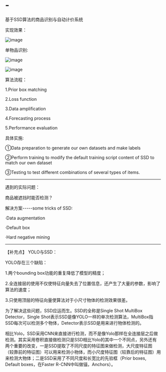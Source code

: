 # -
基于SSD算法的商品识别与自动计价系统

实现效果：

![image](https://github.com/hubooooo/Project-of-Machine-Vision-Course-/blob/master/result.PNG)

单物品识别:

![image](https://github.com/hubooooo/Project-of-Machine-Vision-Course-/blob/master/singletest.jpg)

![image](https://github.com/hubooooo/Project-of-Machine-Vision-Course-/blob/master/singletestResult.JPG)

算法流程：

1.Prior box matching

2.Loss function

3.Data amplification

4.Forecasting process

5.Performance evaluation

具体实施:

①Data preparation 
to generate our own datasets and make labels

②Perform training 
to modify the default training script content of SSD to match our own dataset

③Testing 
to test different combinations of several types of items.

***************************************************************

遇到的实际问题：

商品被遮挡时能否检测？

解决方案-----some tricks of SSD:

·Data augmentation

·Default box

·Hard negative mining

***************************************************************

【补充点】 YOLO与SSD：

YOLO存在三个缺陷：

1.两个bounding box功能的重复降低了模型的精度；

2.全连接层的使用不仅使特征向量失去了位置信息，还产生了大量的参数，影响了算法的速度；

3.只使用顶层的特征向量使算法对于小尺寸物体的检测效果很差。

为了解决这些问题，SSD应运而生。SSD的全称是Single Shot MultiBox Detector，Single Shot表示SSD是像YOLO一样的单次检测算法，MultiBox指SSD每次可以检测多个物体，Detector表示SSD是用来进行物体检测的。

相比Yolo，SSD采用CNN来直接进行检测，而不是像Yolo那样在全连接层之后做检测。其实采用卷积直接做检测只是SSD相比Yolo的其中一个不同点，另外还有两个重要的改变，一是SSD提取了不同尺度的特征图来做检测，大尺度特征图（较靠前的特征图）可以用来检测小物体，而小尺度特征图（较靠后的特征图）用来检测大物体；二是SSD采用了不同尺度和长宽比的先验框（Prior boxes, Default boxes，在Faster R-CNN中叫做锚，Anchors）。

